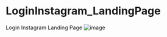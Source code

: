 # LoginInstagram_LandingPage
Login Instagram Landing Page
![image](https://user-images.githubusercontent.com/98962910/178076521-7b84e813-52c8-4820-a638-572f53dba0fe.png)
